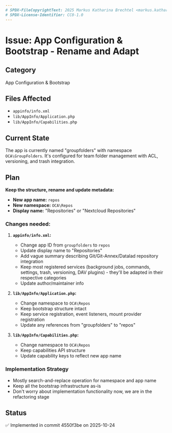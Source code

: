 ```yaml
---
# SPDX-FileCopyrightText: 2025 Markus Katharina Brechtel <markus.katharina.brechtel@thengo.net>
# SPDX-License-Identifier: CC0-1.0
---
```


# Issue: App Configuration & Bootstrap - Rename and Adapt

## Category
App Configuration & Bootstrap

## Files Affected
- `appinfo/info.xml`
- `lib/AppInfo/Application.php`
- `lib/AppInfo/Capabilities.php`

## Current State
The app is currently named "groupfolders" with namespace `OCA\GroupFolders`. It's configured for team folder management with ACL, versioning, and trash integration.

## Plan
**Keep the structure, rename and update metadata:**

- **New app name:** `repos`
- **New namespace:** `OCA\Repos`
- **Display name:** "Repositories" or "Nextcloud Repositories"

### Changes needed:

1. **`appinfo/info.xml`:**
   - Change app ID from `groupfolders` to `repos`
   - Update display name to "Repositories"
   - Add vague summary describing Git/Git-Annex/Datalad repository integration
   - Keep most registered services (background jobs, commands, settings, trash, versioning, DAV plugins) - they'll be adapted in their respective categories
   - Update author/maintainer info

2. **`lib/AppInfo/Application.php`:**
   - Change namespace to `OCA\Repos`
   - Keep bootstrap structure intact
   - Keep service registration, event listeners, mount provider registration
   - Update any references from "groupfolders" to "repos"

3. **`lib/AppInfo/Capabilities.php`:**
   - Change namespace to `OCA\Repos`
   - Keep capabilities API structure
   - Update capability keys to reflect new app name

### Implementation Strategy
- Mostly search-and-replace operation for namespace and app name
- Keep all the bootstrap infrastructure as-is
- Don't worry about implementation functionality now, we are in the refactoring stage

## Status
✅ Implemented in commit 4550f3be on 2025-10-24
